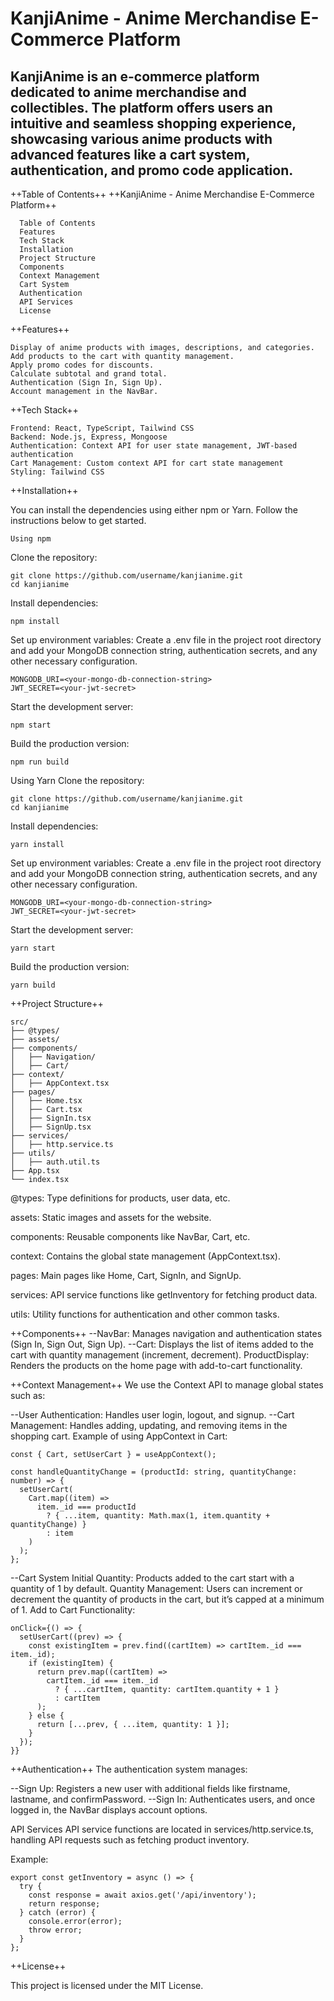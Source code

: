 <h1>KanjiAnime - Anime Merchandise E-Commerce Platform</h1>

<h2>KanjiAnime is an e-commerce platform dedicated to anime merchandise and collectibles. The platform offers users an intuitive and seamless shopping experience, showcasing various anime products with advanced         features like a cart system, authentication, and promo code application.</h2>

++Table of Contents++
++KanjiAnime - Anime Merchandise E-Commerce Platform++

      Table of Contents
      Features
      Tech Stack
      Installation
      Project Structure
      Components
      Context Management
      Cart System
      Authentication
      API Services
      License
      
++Features++

    Display of anime products with images, descriptions, and categories.
    Add products to the cart with quantity management.
    Apply promo codes for discounts.
    Calculate subtotal and grand total.
    Authentication (Sign In, Sign Up).
    Account management in the NavBar.

++Tech Stack++

    Frontend: React, TypeScript, Tailwind CSS
    Backend: Node.js, Express, Mongoose
    Authentication: Context API for user state management, JWT-based authentication
    Cart Management: Custom context API for cart state management
    Styling: Tailwind CSS

++Installation++

You can install the dependencies using either npm or Yarn. Follow the instructions below to get started.

    Using npm
  
Clone the repository:

    git clone https://github.com/username/kanjianime.git
    cd kanjianime

Install dependencies:

    npm install
    
Set up environment variables:
Create a .env file in the project root directory and add your MongoDB connection string, authentication secrets, and any other necessary configuration.


    MONGODB_URI=<your-mongo-db-connection-string>
    JWT_SECRET=<your-jwt-secret>
    
Start the development server:

    npm start
Build the production version:

    npm run build
    
Using Yarn
Clone the repository:
    
    git clone https://github.com/username/kanjianime.git
    cd kanjianime
    
Install dependencies:

    yarn install
    
Set up environment variables:
Create a .env file in the project root directory and add your MongoDB connection string, authentication secrets, and any other necessary configuration.

    MONGODB_URI=<your-mongo-db-connection-string>
    JWT_SECRET=<your-jwt-secret>

Start the development server:
    
    yarn start
    
Build the production version:

    yarn build
    
++Project Structure++

    src/
    ├── @types/
    ├── assets/
    ├── components/
    │   ├── Navigation/
    │   ├── Cart/
    ├── context/
    │   ├── AppContext.tsx
    ├── pages/
    │   ├── Home.tsx
    │   ├── Cart.tsx
    │   ├── SignIn.tsx
    │   ├── SignUp.tsx
    ├── services/
    │   ├── http.service.ts
    ├── utils/
    │   ├── auth.util.ts
    ├── App.tsx
    └── index.tsx
    
@types: Type definitions for products, user data, etc.

assets: Static images and assets for the website.

components: Reusable components like NavBar, Cart, etc.

context: Contains the global state management (AppContext.tsx).

pages: Main pages like Home, Cart, SignIn, and SignUp.

services: API service functions like getInventory for fetching product data.

utils: Utility functions for authentication and other common tasks.

++Components++
--NavBar: Manages navigation and authentication states (Sign In, Sign Out, Sign Up).
--Cart: Displays the list of items added to the cart with quantity management (increment, decrement).
ProductDisplay: Renders the products on the home page with add-to-cart functionality.

++Context Management++
We use the Context API to manage global states such as:

--User Authentication: Handles user login, logout, and signup.
--Cart Management: Handles adding, updating, and removing items in the shopping cart.
Example of using AppContext in Cart:

    const { Cart, setUserCart } = useAppContext();
    
    const handleQuantityChange = (productId: string, quantityChange: number) => {
      setUserCart(
        Cart.map((item) =>
          item._id === productId
            ? { ...item, quantity: Math.max(1, item.quantity + quantityChange) }
            : item
        )
      );
    };
    
--Cart System
Initial Quantity: Products added to the cart start with a quantity of 1 by default.
Quantity Management: Users can increment or decrement the quantity of products in the cart, but it’s capped at a minimum of 1.
Add to Cart Functionality:

    onClick={() => {
      setUserCart((prev) => {
        const existingItem = prev.find((cartItem) => cartItem._id === item._id);
        if (existingItem) {
          return prev.map((cartItem) =>
            cartItem._id === item._id
              ? { ...cartItem, quantity: cartItem.quantity + 1 }
              : cartItem
          );
        } else {
          return [...prev, { ...item, quantity: 1 }];
        }
      });
    }}
    
++Authentication++
The authentication system manages:

--Sign Up: Registers a new user with additional fields like firstname, lastname, and confirmPassword.
--Sign In: Authenticates users, and once logged in, the NavBar displays account options.

API Services
API service functions are located in services/http.service.ts, handling API requests such as fetching product inventory.

Example:

    export const getInventory = async () => {
      try {
        const response = await axios.get('/api/inventory');
        return response;
      } catch (error) {
        console.error(error);
        throw error;
      }
    };
    
++License++

This project is licensed under the MIT License.
